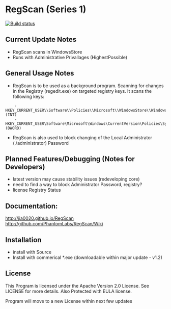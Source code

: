 RegScan (Series 1)
======= 
[![Build status](https://ci.appveyor.com/api/projects/status/iwvd7ke4vhqvanrd?svg=true)](https://ci.appveyor.com/project/jia0020/regscan)

Current Update Notes
-------
- RegScan scans in WindowsStore
- Runs with Administrative Privallages (HighestPossible)

General Usage Notes
-------

- RegScan is to be used as a background program. Scanning for changes in the Registry (regedit.exe) on targeted registry keys. It scans the following keys:
```
    - HKEY_CURRENT_USER\\Software\\Policies\\Microsoft\\WindowsStore\\WindowsStore (INT)
    - HKEY_CURRENT_USER\Software\Microsoft\Windows\CurrentVersion\Policies\System\\DisableChangePassword (DWORD)
```
- RegScan is also used to block changing of the Local Administrator (.\administrator) Password


Planned Features/Debugging (Notes for Developers)
-------
- latest version may cause stability issues (redeveloping core)
- need to find a way to block Administrator Password, registry?
- license Registry Status

Documentation:
-------
http://jia0020.github.io/RegScan <br>
http://github.com/PhantomLabs/RegScan/Wiki

Installation
-------
- install with Source
- Install with commerical *.exe (downloadable within major update - v1.2)

License
-------
This Program is licensed under the Apache Version 2.0 License. See LICENSE for more details.
Also Protected with EULA license.

Program will move to a new License within next few updates






